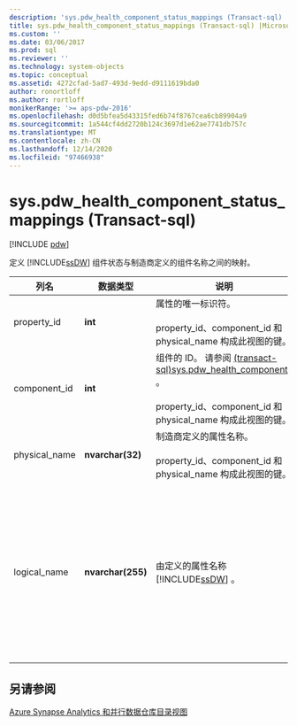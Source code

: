 ```yaml
---
description: 'sys.pdw_health_component_status_mappings (Transact-sql) '
title: sys.pdw_health_component_status_mappings (Transact-sql) |Microsoft Docs
ms.custom: ''
ms.date: 03/06/2017
ms.prod: sql
ms.reviewer: ''
ms.technology: system-objects
ms.topic: conceptual
ms.assetid: 4272cfad-5ad7-493d-9edd-d9111619bda0
author: ronortloff
ms.author: rortloff
monikerRange: '>= aps-pdw-2016'
ms.openlocfilehash: d0d5bfea5d43315fed6b74f8767cea6cb89904a9
ms.sourcegitcommit: 1a544cf4dd2720b124c3697d1e62ae7741db757c
ms.translationtype: MT
ms.contentlocale: zh-CN
ms.lasthandoff: 12/14/2020
ms.locfileid: "97466938"
---
```

# <a name="syspdw_health_component_status_mappings-transact-sql"></a>sys.pdw_health_component_status_mappings (Transact-sql) 
[!INCLUDE [pdw](../../includes/applies-to-version/pdw.md)]

  定义 [!INCLUDE[ssDW](../../includes/ssdw-md.md)] 组件状态与制造商定义的组件名称之间的映射。  
  
|列名|数据类型|说明|范围|  
|-----------------|---------------|-----------------|-----------|  
|property_id|**int**|属性的唯一标识符。<br /><br /> property_id、component_id 和 physical_name 构成此视图的键。|NOT NULL|  
|component_id|**int**|组件的 ID。 请参阅 [&#40;transact-sql&#41;sys.pdw_health_components ](../../relational-databases/system-catalog-views/sys-pdw-health-components-transact-sql.md)。<br /><br /> property_id、component_id 和 physical_name 构成此视图的键。|NOT NULL|  
|physical_name|**nvarchar(32)**|制造商定义的属性名称。<br /><br /> property_id、component_id 和 physical_name 构成此视图的键。|NOT NULL|  
|logical_name|**nvarchar(255)**|由定义的属性名称 [!INCLUDE[ssDW](../../includes/ssdw-md.md)] 。|NOT NULL<br /><br /> 0-设备实例是唯一的。<br /><br /> 1-设备实例不唯一。|  
  
## <a name="see-also"></a>另请参阅  
 [Azure Synapse Analytics 和并行数据仓库目录视图](../../relational-databases/system-catalog-views/sql-data-warehouse-and-parallel-data-warehouse-catalog-views.md)  
  
  

